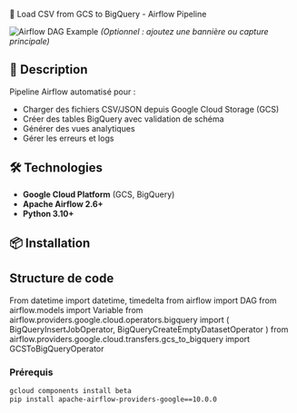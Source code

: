  🚀 Load CSV from GCS to BigQuery - Airflow Pipeline

![Airflow DAG Example](docs/images/dag_screenshot.png) *(Optionnel : ajoutez une bannière ou capture principale)*

## 📝 Description
Pipeline Airflow automatisé pour :
- Charger des fichiers CSV/JSON depuis Google Cloud Storage (GCS)
- Créer des tables BigQuery avec validation de schéma
- Générer des vues analytiques
- Gérer les erreurs et logs

## 🛠 Technologies
- **Google Cloud Platform** (GCS, BigQuery)
- **Apache Airflow 2.6+**
- **Python 3.10+**

## 📦 Installation

## Structure de code 
From datetime import datetime, timedelta
from airflow import DAG
from airflow.models import Variable
from airflow.providers.google.cloud.operators.bigquery import (
    BigQueryInsertJobOperator,
    BigQueryCreateEmptyDatasetOperator
)
from airflow.providers.google.cloud.transfers.gcs_to_bigquery import GCSToBigQueryOperator

### Prérequis
```bash
gcloud components install beta
pip install apache-airflow-providers-google==10.0.0

